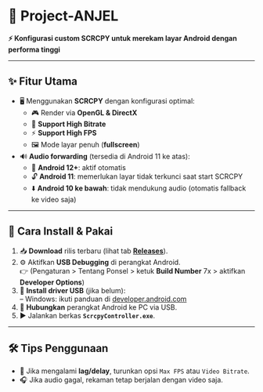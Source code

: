 # 🎥 Project-ANJEL

**⚡ Konfigurasi custom SCRCPY untuk merekam layar Android dengan performa tinggi**  

---

## ✨ Fitur Utama

- 🖥️ Menggunakan **SCRCPY** dengan konfigurasi optimal:
  - 🎮 Render via **OpenGL & DirectX**
  - 📶 **Support High Bitrate**
  - ⚡ **Support High FPS**
  - 🖼️ Mode layar penuh (**fullscreen**)
- 🔊 **Audio forwarding** (tersedia di Android 11 ke atas):
  - 📱 **Android 12+**: aktif otomatis  
  - 🔓 **Android 11**: memerlukan layar tidak terkunci saat start SCRCPY  
  - ⬇️ **Android 10 ke bawah**: tidak mendukung audio (otomatis fallback ke video saja)  

---

## 🚀 Cara Install & Pakai

1. 📥 **Download** rilis terbaru (lihat tab **[Releases](../../releases)**).
2. ⚙️ Aktifkan **USB Debugging** di perangkat Android.  
   👉 (Pengaturan > Tentang Ponsel > ketuk **Build Number** 7x > aktifkan **Developer Options**)  
3. 💽 **Install driver USB** (jika belum):  
   – Windows: ikuti panduan di [developer.android.com](https://developer.android.com/studio/run/oem-usb)  
4. 🔌 **Hubungkan** perangkat Android ke PC via USB.  
5. ▶️ Jalankan berkas **`ScrcpyController.exe`**.  

---

## 🛠️ Tips Penggunaan

- 🐢 Jika mengalami **lag/delay**, turunkan opsi `Max FPS` atau `Video Bitrate`.  
- 🎧 Jika audio gagal, rekaman tetap berjalan dengan video saja.  
